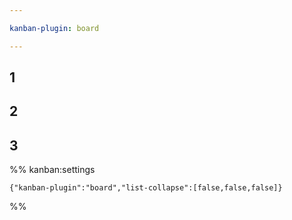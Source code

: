 ```yaml
---

kanban-plugin: board

---
```


## 1



## 2



## 3





%% kanban:settings
```
{"kanban-plugin":"board","list-collapse":[false,false,false]}
```
%%